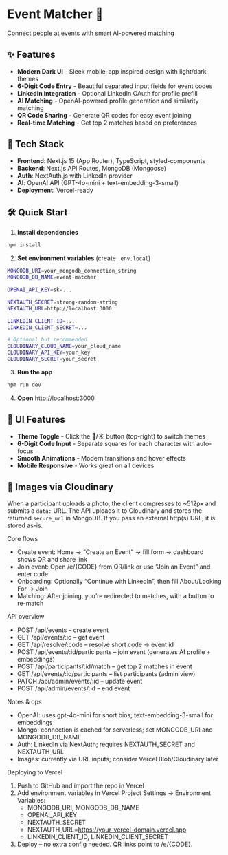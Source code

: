 # Event Matcher 🎯

Connect people at events with smart AI-powered matching

## ✨ Features

- **Modern Dark UI** - Sleek mobile-app inspired design with light/dark themes
- **6-Digit Code Entry** - Beautiful separated input fields for event codes
- **LinkedIn Integration** - Optional LinkedIn OAuth for profile prefill
- **AI Matching** - OpenAI-powered profile generation and similarity matching
- **QR Code Sharing** - Generate QR codes for easy event joining
- **Real-time Matching** - Get top 2 matches based on preferences

## 🚀 Tech Stack

- **Frontend**: Next.js 15 (App Router), TypeScript, styled-components
- **Backend**: Next.js API Routes, MongoDB (Mongoose)
- **Auth**: NextAuth.js with LinkedIn provider
- **AI**: OpenAI API (GPT-4o-mini + text-embedding-3-small)
- **Deployment**: Vercel-ready

## 🛠️ Quick Start

1. **Install dependencies**

```bash
npm install
```

2. **Set environment variables** (create `.env.local`)

```bash
MONGODB_URI=your_mongodb_connection_string
MONGODB_DB_NAME=event-matcher

OPENAI_API_KEY=sk-...

NEXTAUTH_SECRET=strong-random-string
NEXTAUTH_URL=http://localhost:3000

LINKEDIN_CLIENT_ID=...
LINKEDIN_CLIENT_SECRET=...

# Optional but recommended
CLOUDINARY_CLOUD_NAME=your_cloud_name
CLOUDINARY_API_KEY=your_key
CLOUDINARY_SECRET=your_secret
```

3. **Run the app**

```bash
npm run dev
```

4. **Open** http://localhost:3000

## 📱 UI Features

- **Theme Toggle** - Click the 🌙/☀️ button (top-right) to switch themes
- **6-Digit Code Input** - Separate squares for each character with auto-focus
- **Smooth Animations** - Modern transitions and hover effects
- **Mobile Responsive** - Works great on all devices

## 📸 Images via Cloudinary

When a participant uploads a photo, the client compresses to ~512px and submits a `data:` URL. The API uploads it to Cloudinary and stores the returned `secure_url` in MongoDB. If you pass an external http(s) URL, it is stored as-is.

Core flows

- Create event: Home → “Create an Event” → fill form → dashboard shows QR and share link
- Join event: Open /e/{CODE} from QR/link or use “Join an Event” and enter code
- Onboarding: Optionally “Continue with LinkedIn”, then fill About/Looking For → Join
- Matching: After joining, you’re redirected to matches, with a button to re-match

API overview

- POST /api/events – create event
- GET /api/events/:id – get event
- GET /api/resolve/:code – resolve short code → event id
- POST /api/events/:id/participants – join event (generates AI profile + embeddings)
- POST /api/participants/:id/match – get top 2 matches in event
- GET /api/events/:id/participants – list participants (admin view)
- PATCH /api/admin/events/:id – update event
- POST /api/admin/events/:id – end event

Notes & ops

- OpenAI: uses gpt-4o-mini for short bios; text-embedding-3-small for embeddings
- Mongo: connection is cached for serverless; set MONGODB_URI and MONGODB_DB_NAME
- Auth: LinkedIn via NextAuth; requires NEXTAUTH_SECRET and NEXTAUTH_URL
- Images: currently via URL inputs; consider Vercel Blob/Cloudinary later

Deploying to Vercel

1. Push to GitHub and import the repo in Vercel
2. Add environment variables in Vercel Project Settings → Environment Variables:
   - MONGODB_URI, MONGODB_DB_NAME
   - OPENAI_API_KEY
   - NEXTAUTH_SECRET
   - NEXTAUTH_URL=https://your-vercel-domain.vercel.app
   - LINKEDIN_CLIENT_ID, LINKEDIN_CLIENT_SECRET
3. Deploy – no extra config needed. QR links point to /e/{CODE}.
